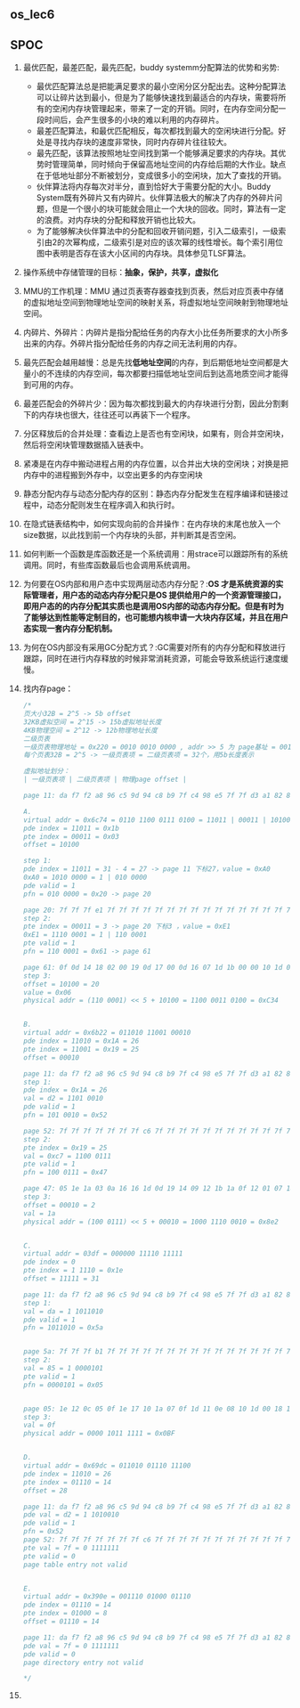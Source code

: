 ## os_lec6



## SPOC

1. 最优匹配，最差匹配，最先匹配，buddy systemm分配算法的优势和劣势:

   - 最优匹配算法总是把能满足要求的最小空闲分区分配出去。这种分配算法可以让碎片达到最小，但是为了能够快速找到最适合的内存块，需要将所有的空闲内存块管理起来，带来了一定的开销。同时，在内存空间分配一段时间后，会产生很多的小块的难以利用的内存碎片。
   - 最差匹配算法，和最优匹配相反，每次都找到最大的空闲块进行分配。好处是寻找内存块的速度非常快，同时内存碎片往往较大。
   - 最先匹配，该算法按照地址空间找到第一个能够满足要求的内存块。其优势时管理简单，同时倾向于保留高地址空间的内存给后期的大作业。缺点在于低地址部分不断被划分，变成很多小的空闲块，加大了查找的开销。
   - 伙伴算法将内存每次对半分，直到恰好大于需要分配的大小。Buddy System既有外碎片又有内碎片。伙伴算法极大的解决了内存的外碎片问题，但是一个很小的块可能就会阻止一个大块的回收。同时，算法有一定的浪费。对内存块的分配和释放开销也比较大。
   - 为了能够解决伙伴算法中的分配和回收开销问题，引入二级索引，一级索引由2的次幂构成，二级索引是对应的该次幂的线性增长。每个索引用位图中表明是否存在该大小区间的内存块。具体参见TLSF算法。

2. 操作系统中存储管理的目标：**抽象，保护，共享，虚拟化**

3. MMU的工作机理：MMU 通过页表寄存器查找到页表，然后对应页表中存储的虚拟地址空间到物理地址空间的映射关系，将虚拟地址空间映射到物理地址空间。

4. 内碎片、外碎片：内碎片是指分配给任务的内存大小比任务所要求的大小所多出来的内存。外碎片指分配给任务的内存之间无法利用的内存。

5. 最先匹配会越用越慢：总是先找**低地址空间**的内存，到后期低地址空间都是大量小的不连续的内存空间，每次都要扫描低地址空间后到达高地质空间才能得到可用的内存。

6. 最差匹配会的外碎片少：因为每次都找到最大的内存块进行分割，因此分割剩下的内存块也很大，往往还可以再装下一个程序。

7. 分区释放后的合并处理：查看边上是否也有空闲块，如果有，则合并空闲块，然后将空闲块管理数据插入链表中。

8. 紧凑是在内存中搬动进程占用的内存位置，以合并出大块的空闲块；对换是把内存中的进程搬到外存中，以空出更多的内存空闲块

9. 静态分配内存与动态分配内存的区别：静态内存分配发生在程序编译和链接过程中，动态分配则发生在程序调入和执行时。

10. 在隐式链表结构中，如何实现向前的合并操作：在内存块的末尾也放入一个size数据，以此找到前一个内存块的头部，并判断其是否空闲。

11. 如何判断一个函数是库函数还是一个系统调用：用strace可以跟踪所有的系统调用。同时，有些库函数最后也会调用系统调用。

12. 为何要在OS内部和用户态中实现两层动态内存分配？:**OS 才是系统资源的实际管理者，用户态的动态内存分配只是OS 提供给用户的一个资源管理接口，即用户态的的内存分配其实质也是调用OS内部的动态内存分配。但是有时为了能够达到性能等定制目的，也可能想内核申请一大块内存区域，并且在用户态实现一套内存分配机制。**

13. 为何在OS内部没有采用GC分配方式？:GC需要对所有的内存分配和释放进行跟踪，同时在进行内存释放的时候非常消耗资源，可能会导致系统运行速度缓慢。

14. 找内存page：

    ```c
    /*
    页大小32B = 2^5 -> 5b offset
    32KB虚拟空间 = 2^15 -> 15b虚拟地址长度
    4KB物理空间 = 2^12 -> 12b物理地址长度
    二级页表
    一级页表物理地址 = 0x220 = 0010 0010 0000 , addr >> 5 为 page基址 = 001 0001 = 0x11 即page 11
    每个页表32B = 2^5 -> 一级页表项 = 二级页表项 = 32个，用5b长度表示
    
    虚拟地址划分：
    | 一级页表项 | 二级页表项 | 物理page offset |
    
    page 11: da f7 f2 a8 96 c5 9d 94 c8 b9 7f c4 98 e5 7f 7f d3 a1 82 8f a6 fb bf f0 7f 84 d2 a0 88 80 c9 92 
    
    A.
    virtual addr = 0x6c74 = 0110 1100 0111 0100 = 11011 | 00011 | 10100
    pde index = 11011 = 0x1b
    pte index = 00011 = 0x03
    offset = 10100
    
    step 1:
    pde index = 11011 = 31 - 4 = 27 -> page 11 下标27，value = 0xA0
    0xA0 = 1010 0000 = 1 | 010 0000
    pde valid = 1
    pfn = 010 0000 = 0x20 -> page 20
    
    page 20: 7f 7f 7f e1 7f 7f 7f 7f 7f 7f 7f 7f 7f 7f 7f 7f 7f 7f 7f 7f 7f 7f 7f 7f 7f 7f 7f 7f db 7f 7f 7f 
    step 2:
    pte index = 00011 = 3 -> page 20 下标3 ，value = 0xE1
    0xE1 = 1110 0001 = 1 | 110 0001
    pte valid = 1
    pfn = 110 0001 = 0x61 -> page 61
    
    page 61: 0f 0d 14 18 02 00 19 0d 17 00 0d 16 07 1d 1b 00 00 10 1d 0b 06 0d 00 06 0d 0f 07 07 06 0e 08 00 
    step 3:
    offset = 10100 = 20
    value = 0x06
    physical addr = (110 0001) << 5 + 10100 = 1100 0011 0100 = 0xC34
    
    
    B.
    virtual addr = 0x6b22 = 011010 11001 00010
    pde index = 11010 = 0x1A = 26
    pte index = 11001 = 0x19 = 25
    offset = 00010
    
    page 11: da f7 f2 a8 96 c5 9d 94 c8 b9 7f c4 98 e5 7f 7f d3 a1 82 8f a6 fb bf f0 7f 84 d2 a0 88 80 c9 92 
    step 1:
    pde index = 0x1A = 26
    val = d2 = 1101 0010
    pde valid = 1
    pfn = 101 0010 = 0x52
    
    page 52: 7f 7f 7f 7f 7f 7f 7f c6 7f 7f 7f 7f 7f 7f 7f 7f 7f 7f 7f 7f 7f 7f 7f 7f 7f c7 7f 7f df d1 7f 7f 
    step 2:
    pte index = 0x19 = 25
    val = 0xc7 = 1100 0111
    pte valid = 1
    pfn = 100 0111 = 0x47
    
    page 47: 05 1e 1a 03 0a 16 16 1d 0d 19 14 09 12 1b 1a 0f 12 01 07 18 0c 05 11 15 14 0b 0d 0f 18 10 0c 0f 
    step 3:
    offset = 00010 = 2
    val = 1a
    physical addr = (100 0111) << 5 + 00010 = 1000 1110 0010 = 0x8e2
    
    
    C.
    virtual addr = 03df = 000000 11110 11111
    pde index = 0
    pte index = 1 1110 = 0x1e
    offset = 11111 = 31
    
    page 11: da f7 f2 a8 96 c5 9d 94 c8 b9 7f c4 98 e5 7f 7f d3 a1 82 8f a6 fb bf f0 7f 84 d2 a0 88 80 c9 92
    step 1:
    val = da = 1 1011010
    pde valid = 1
    pfn = 1011010 = 0x5a
    
    
    page 5a: 7f 7f 7f b1 7f 7f 7f 7f 7f 7f 7f 7f 7f 7f 7f 7f 7f 7f 7f 7f 7f 7f 7f 7f 7f 7f 7f 7f 7f 7f 85 7f 
    step 2:
    val = 85 = 1 0000101
    pte valid = 1
    pfn = 0000101 = 0x05
    
    
    page 05: 1e 12 0c 05 0f 1e 17 10 1a 07 0f 1d 11 0e 08 10 1d 00 18 19 1b 16 19 10 11 0d 01 1a 11 06 0f 0f 
    step 3:
    val = 0f
    physical addr = 0000 1011 1111 = 0x0BF
    
    
    D.
    virtual addr = 0x69dc = 011010 01110 11100
    pde index = 11010 = 26
    pte index = 01110 = 14
    offset = 28
    
    page 11: da f7 f2 a8 96 c5 9d 94 c8 b9 7f c4 98 e5 7f 7f d3 a1 82 8f a6 fb bf f0 7f 84 d2 a0 88 80 c9 92 
    pde val = d2 = 1 1010010
    pde valid = 1
    pfn = 0x52
    page 52: 7f 7f 7f 7f 7f 7f 7f c6 7f 7f 7f 7f 7f 7f 7f 7f 7f 7f 7f 7f 7f 7f 7f 7f 7f c7 7f 7f df d1 7f 7f 
    pte val = 7f = 0 1111111
    pte valid = 0
    page table entry not valid
    
    
    E.
    virtual addr = 0x390e = 001110 01000 01110
    pde index = 01110 = 14
    pte index = 01000 = 8
    offset = 01110 = 14
    
    page 11: da f7 f2 a8 96 c5 9d 94 c8 b9 7f c4 98 e5 7f 7f d3 a1 82 8f a6 fb bf f0 7f 84 d2 a0 88 80 c9 92 
    pde val = 7f = 0 1111111
    pde valid = 0
    page directory entry not valid
    
    */
    ```

15. 

